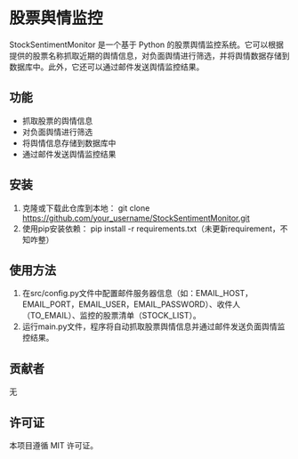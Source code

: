﻿# 股票舆情监控

StockSentimentMonitor 是一个基于 Python 的股票舆情监控系统。它可以根据提供的股票名称抓取近期的舆情信息，对负面舆情进行筛选，并将舆情数据存储到数据库中。此外，它还可以通过邮件发送舆情监控结果。

## 功能

- 抓取股票的舆情信息
- 对负面舆情进行筛选
- 将舆情信息存储到数据库中
- 通过邮件发送舆情监控结果

## 安装

1. 克隆或下载此仓库到本地：
git clone https://github.com/your_username/StockSentimentMonitor.git
2. 使用pip安装依赖：
pip install -r requirements.txt（未更新requirement，不知咋整）

## 使用方法

1. 在src/config.py文件中配置邮件服务器信息（如：EMAIL_HOST，EMAIL_PORT，EMAIL_USER，EMAIL_PASSWORD）、收件人（TO_EMAIL）、监控的股票清单（STOCK_LIST）。
2. 运行main.py文件，程序将自动抓取股票舆情信息并通过邮件发送负面舆情监控结果。

## 贡献者
无

## 许可证
本项目遵循 MIT 许可证。
